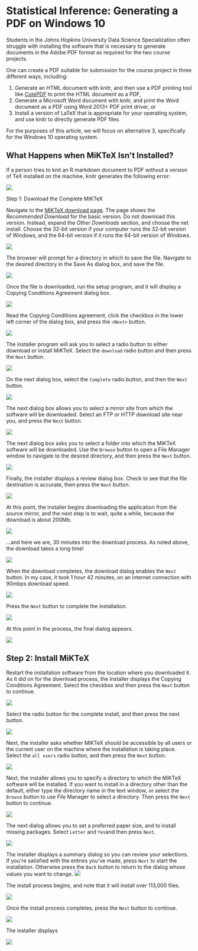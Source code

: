 # Statistical Inference: Generating a PDF on Windows 10

Students in the Johns Hopkins University Data Science Specialization often struggle with installing the software that is necessary to generate documents in the Adobe PDF format as required for the two course projects.

One can create a PDF suitable for submission for the course project in three different ways, including:

1. Generate an HTML document with knitr, and then use a PDF printing tool like [CutePDF](http://cutepdf.com) to print the HTML document as a PDF,
2. Generate a Microsoft Word document with knitr, and print the Word document as a PDF using Word 2013+ PDF print driver, or
3. Install a version of LaTeX that is appropriate for your operating system, and use knitr to directly generate PDF files.

For the purposes of this article, we will focus on alternative 3, specifically for the Windows 10 operating system.

## What Happens when MiKTeX Isn't Installed?

If a person tries to knit an R markdown document to PDF without a version of TeX installed on the machine, knitr generates the following error:

<img src="./images/installMikTeX01.png">

Step 1: Download the Complete MiKTeX

Navigate to the [MiKTeX download page](http://www.miktex.org/download). The page shows the *Recommended Download* for the basic version. Do not download this version. Instead, expand the *Other Downloads* section, and choose the net install.  Choose the 32-bit version if your computer runs the 32-bit version of Windows, and the 64-bit version if it runs the 64-bit version of Windows.

<img src="./images/installMikTeX02.png">

The browser will prompt for a directory in which to save the file. Navigate to the desired directory in the Save As dialog box, and save the file.

<img src="./images/installMikTeX03.png">

Once the file is downloaded, run the setup program, and it will display a Copying Conditions Agreement dialog box.

<img src="./images/installMikTeX04.png">


Read the Copying Conditions agreement, click the checkbox in the lower left corner of the dialog box, and press the `<Next>` button.

<img src="./images/installMikTeX05.png" >

The installer program will ask you to select a radio button to either download or install MiKTeX. Select the `download` radio button and then press the `Next` button.

<img src="./images/installMikTeX06.png" >

On the next dialog box, select the `Complete` radio button, and then the `Next` button.

<img src="./images/installMikTeX07.png" >

The next dialog box allows you to select a mirror site from which the software will be downloaded. Select an FTP or HTTP download site near you, and press the `Next` button.

<img src="./images/installMikTeX08.png" >

The next dialog box asks you to select a folder into which the MiKTeX software will be downloaded. Use the `Browse` button to open a File Manager window to navigate to the desired directory, and then press the `Next` button.

<img src="./images/installMikTeX09.png" >

Finally, the installer displays a review dialog box. Check to see that the file destination is accurate, then press the `Next` button.

<img src="./images/installMikTeX10.png" >

At this point, the installer begins downloading the application from the source mirror, and the next step is to wait, quite a while, because the download is about 200Mb.

<img src="./images/installMikTeX11.png" >

...and here we are, 30 minutes into the download process. As noted above, the download takes a long time!

<img src="./images/installMikTeX12.png" >

When the download completes, the download dialog enables the `Next` button. In my case, it took 1 hour 42 minutes, on an internet connection with 90mbps download speed.

<img src="./images/installMikTeX15.png" >

Press the `Next` button to complete the installation.

<img src="./images/installMikTeX13.png" >

At this point in the process, the final dialog appears.

<img src="./images/installMikTeX14.png" >

## Step 2: Install MiKTeX

Restart the installation software from the location where you downloaded it. As it did on for the download process, the installer displays the Copying Conditions Agreement. Select the checkbox and then press the `Next` button to continue.

<img src="./images/installMikTeX16.png" >

Select the radio button for the complete install, and then press the next button.

<img src="./images/installMikTeX17.png" >

Next, the installer asks whether MiKTeX should be accessible by all users or the current user on the machine where the installation is taking place. Select the `all users` radio button, and then press the `Next` button.

<img src="./images/installMikTeX18.png" >

Next, the installer allows you to specify a directory to which the MiKTeX software will be installed. If you want to install in a directory other than the default, either type the directory name in the text window, or select the `Browse` button to use File Manager to select a directory. Then press the `Next` button to continue.

<img src="./images/installMikTeX19.png" >

The next dialog allows you to set a preferred paper size, and to install missing packages. Select `Letter` and `Yes`and then press `Next`.

<img src="./images/installMikTeX20.png" >

The installer displays a summary dialog so you can review your selections. If you're satisfied with the entries you've made, press `Next` to start the installation. Otherwise press the `Back` button to return to the dialog whose values you want to change.
<img src="./images/installMikTeX21.png" >

The install process begins, and note that it will install over 113,000 files.

<img src="./images/installMikTeX22.png" >

Once the install process completes, press the `Next` button to continue.

<img src="./images/installMikTeX23.png" >

The installer displays

<img src="./images/installMikTeX24.png" >
